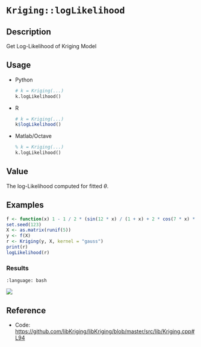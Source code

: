 # `Kriging::logLikelihood`


## Description

Get Log-Likelihood of Kriging Model


## Usage

* Python
    ```python
    # k = Kriging(...)
    k.logLikelihood()
    ```
* R
    ```r
    # k = Kriging(...)
    k$logLikelihood()
    ```
* Matlab/Octave
    ```octave
    % k = Kriging(...)
    k.logLikelihood()
    ```


## Value

The log-Likelihood computed for fitted $\theta$.


## Examples

```r
f <- function(x) 1 - 1 / 2 * (sin(12 * x) / (1 + x) + 2 * cos(7 * x) * x^5 + 0.7)
set.seed(123)
X <- as.matrix(runif(5))
y <- f(X)
r <- Kriging(y, X, kernel = "gauss")
print(r)
logLikelihood(r)
```

### Results
```{literalinclude} ../examples/logLikelihood.Kriging.md.Rout
:language: bash
```
![](../examples/logLikelihood.Kriging.md.png)


## Reference

* Code: <https://github.com/libKriging/libKriging/blob/master/src/lib/Kriging.cpp#L94>
